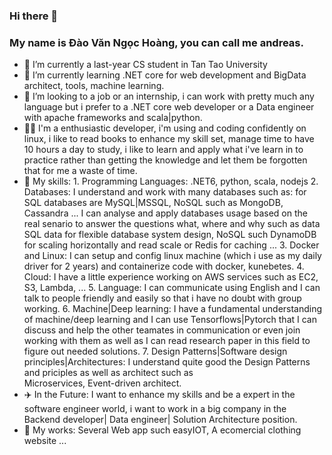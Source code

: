 ### Hi there 👋
### My name is Đào Văn Ngọc Hoàng, you can call me andreas.

- 🔭 I’m currently a last-year CS student in Tan Tao University
- 🌱 I’m currently learning .NET core for web development and BigData architect, tools, machine learning.
- 👯 I’m looking to a job or an internship, i can work with pretty much any language but i prefer to a .NET core web developer or a Data engineer with apache frameworks and scala|python.
- 👨‍💻 I'm a enthusiastic developer, i'm using and coding confidently on linux, i like to read books to enhance my skill set, manage time to have 10 hours a day to study, i like to learn and apply what i've learn in to practice rather than getting the knowledge and let them be forgotten that for me a waste of time. 
- 🤹 My skills: 
            1. Programming Languages: .NET6, python, scala, nodejs
            2. Databases: I understand and work with many databases such as: for SQL databases are MySQL|MSSQL, NoSQL such as MongoDB, Cassandra ... I can analyse and 
               apply databases usage based on the real senario to answer the questions what, where and why such as data SQL data for flexible database system design,                    NoSQL such DynamoDB for scaling horizontally and read scale or Redis for caching ...
            3. Docker and Linux: I can setup and config linux machine (which i use as my daily driver for 2 years) and containerize code with docker, kunebetes.
            4. Cloud: I have a little experience working on AWS services such as EC2, S3, Lambda, ...
            5. Language: I can communicate using English and I can talk to people friendly and easily so that i have no doubt with group working.
            6. Machine|Deep learning: I have a fundamental understanding of machine/deep learning and I can use Tensorflows|Pytorch that I can discuss and help the other                teamates in communication or even join working with them as well as I can read research paper in this field to figure out needed solutions.
            7. Design Patterns|Software design principles|Architectures: I understand quite good the Design Patterns and priciples as well as architect such as        
               Microservices, Event-driven architect.
- ✈️ In the Future: I want to enhance my skills and be a expert in the software engineer world, i want to work in a big company in the Backend developer| Data engineer| Solution Architecture position.
- 🔖 My works: Several Web app such easyIOT, A ecomercial clothing website ...
